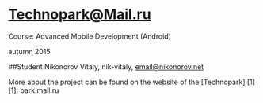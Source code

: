 Technopark@Mail.ru
============
Course: Advanced Mobile Development (Android)

autumn 2015

##Student
Nikonorov Vitaly, nik-vitaly, email@nikonorov.net

More about the project can be found on the website of the [Technopark] [1]
[1]: park.mail.ru
